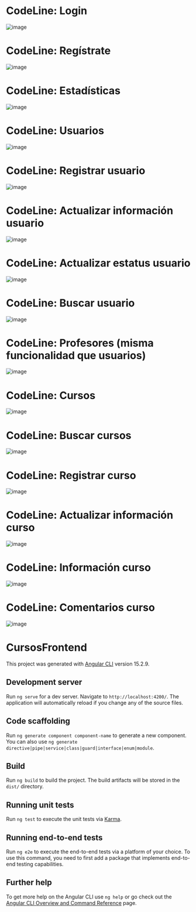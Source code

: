 # CodeLine: Login
![image](https://github.com/hi-rola/cursos-frontend-angular-angularMaterial-JWT/assets/44506663/018bb5c3-e0cb-4fec-8abc-04f555551904)

# CodeLine: Regístrate
![image](https://github.com/hi-rola/cursos-frontend-angular-angularMaterial-JWT/assets/44506663/5acdac0a-73f5-417c-a18c-2aada1f6d647)

# CodeLine: Estadísticas
![image](https://github.com/hi-rola/cursos-frontend-angular-angularMaterial-JWT/assets/44506663/1b9f330e-817a-4d37-8b4b-cd2902e63888)

# CodeLine: Usuarios
![image](https://github.com/hi-rola/cursos-frontend-angular-angularMaterial-JWT/assets/44506663/efe18757-8c98-40d9-a246-67ee8650487e)

# CodeLine: Registrar usuario
![image](https://github.com/hi-rola/cursos-frontend-angular-angularMaterial-JWT/assets/44506663/7c6c0b21-91d3-4c88-a9b8-7e5a0c71ab06)

# CodeLine: Actualizar información usuario
![image](https://github.com/hi-rola/cursos-frontend-angular-angularMaterial-JWT/assets/44506663/0232e180-1d3f-496d-a4a6-50e482df54f8)

# CodeLine: Actualizar estatus usuario
![image](https://github.com/hi-rola/cursos-frontend-angular-angularMaterial-JWT/assets/44506663/c6fcf625-cf78-41b6-a5d9-b84ebbe3374a)

# CodeLine: Buscar usuario
![image](https://github.com/hi-rola/cursos-frontend-angular-angularMaterial-JWT/assets/44506663/a1b0f1f1-cb3e-4309-89fd-0de96e00b617)


# CodeLine: Profesores (misma funcionalidad que usuarios)
![image](https://github.com/hi-rola/cursos-frontend-angular-angularMaterial-JWT/assets/44506663/c1517d52-dbec-40d0-8d2c-2302e2f0c07d)


# CodeLine: Cursos
![image](https://github.com/hi-rola/cursos-frontend-angular-angularMaterial-JWT/assets/44506663/b109e7e6-8027-4404-98fb-28ce93c1178c)

# CodeLine: Buscar cursos
![image](https://github.com/hi-rola/cursos-frontend-angular-angularMaterial-JWT/assets/44506663/aed9350e-be71-442b-a05a-71fa5aec9e72)

# CodeLine: Registrar curso
![image](https://github.com/hi-rola/cursos-frontend-angular-angularMaterial-JWT/assets/44506663/fa7e2f43-412c-4bd8-b73b-79fe8302f9a9)

# CodeLine: Actualizar información curso
![image](https://github.com/hi-rola/cursos-frontend-angular-angularMaterial-JWT/assets/44506663/0ef9d4ea-273c-4638-917a-3b51cce8eafb)

# CodeLine: Información curso
![image](https://github.com/hi-rola/cursos-frontend-angular-angularMaterial-JWT/assets/44506663/2e076564-b62b-4f8a-972e-7190e354360d)

# CodeLine: Comentarios curso
![image](https://github.com/hi-rola/cursos-frontend-angular-angularMaterial-JWT/assets/44506663/18e8c807-9956-4d52-a815-4557bc3277bd)


# CursosFrontend

This project was generated with [Angular CLI](https://github.com/angular/angular-cli) version 15.2.9.

## Development server

Run `ng serve` for a dev server. Navigate to `http://localhost:4200/`. The application will automatically reload if you change any of the source files.

## Code scaffolding

Run `ng generate component component-name` to generate a new component. You can also use `ng generate directive|pipe|service|class|guard|interface|enum|module`.

## Build

Run `ng build` to build the project. The build artifacts will be stored in the `dist/` directory.

## Running unit tests

Run `ng test` to execute the unit tests via [Karma](https://karma-runner.github.io).

## Running end-to-end tests

Run `ng e2e` to execute the end-to-end tests via a platform of your choice. To use this command, you need to first add a package that implements end-to-end testing capabilities.

## Further help

To get more help on the Angular CLI use `ng help` or go check out the [Angular CLI Overview and Command Reference](https://angular.io/cli) page.
